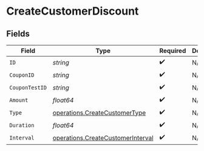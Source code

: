 # CreateCustomerDiscount


## Fields

| Field                                                                                  | Type                                                                                   | Required                                                                               | Description                                                                            |
| -------------------------------------------------------------------------------------- | -------------------------------------------------------------------------------------- | -------------------------------------------------------------------------------------- | -------------------------------------------------------------------------------------- |
| `ID`                                                                                   | *string*                                                                               | :heavy_check_mark:                                                                     | N/A                                                                                    |
| `CouponID`                                                                             | *string*                                                                               | :heavy_check_mark:                                                                     | N/A                                                                                    |
| `CouponTestID`                                                                         | *string*                                                                               | :heavy_check_mark:                                                                     | N/A                                                                                    |
| `Amount`                                                                               | *float64*                                                                              | :heavy_check_mark:                                                                     | N/A                                                                                    |
| `Type`                                                                                 | [operations.CreateCustomerType](../../models/operations/createcustomertype.md)         | :heavy_check_mark:                                                                     | N/A                                                                                    |
| `Duration`                                                                             | *float64*                                                                              | :heavy_check_mark:                                                                     | N/A                                                                                    |
| `Interval`                                                                             | [operations.CreateCustomerInterval](../../models/operations/createcustomerinterval.md) | :heavy_check_mark:                                                                     | N/A                                                                                    |